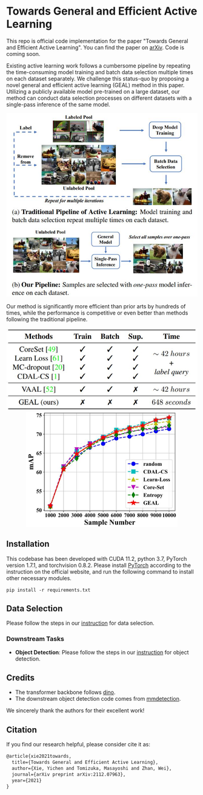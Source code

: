# Towards General and Efficient Active Learning
This repo is official code implementation for the paper "Towards General and Efficient Active Learning". You can find the paper on [arXiv](https://arxiv.org/abs/2112.07963). Code is coming soon.

Existing active learning work follows a cumbersome pipeline by repeating the time-consuming model training and batch data selection multiple times on each dataset separately. We challenge this status-quo by proposing a novel general and efficient active learning (GEAL) method in this paper. Utilizing a publicly available model pre-trained on a large dataset, our method can conduct data selection processes on different datasets with a single-pass inference of the same model.

<div align="center">
    <img src="figs/pipeline.jpg", width="600">
</div>

Our method is significantly more efficient than prior arts by hundreds of times, while the performance is competitive or even better than methods following the traditional pipeline.
<div align="center">
    <img src="figs/efficiency.jpg", width="600">
</div>

<div align="center">
    <img src="figs/performance.jpg", width="400">
</div>


## Installation

This codebase has been developed with CUDA 11.2, python 3.7, PyTorch version 1.7.1, and torchvision 0.8.2.  Please install [PyTorch](https://pytorch.org/) according to the instruction on the official website, and run the following command to install other necessary modules.

```
pip install -r requirements.txt
```

## Data Selection

Please follow the steps in our [instruction](data_selection/README.md) for data selection.

### Downstream Tasks

+ **Object Detection**: Please follow the steps in our [instruction](downstream/detection/README.md) for object detection.

## Credits

+ The transformer backbone follows [dino](https://github.com/facebookresearch/dino).
+ The downstream object detection code comes from [mmdetection](https://github.com/open-mmlab/mmdetection).

We sincerely thank the authors for their excellent work!

## Citation

If you find our research helpful, please consider cite it as:
```
@article{xie2021towards,
  title={Towards General and Efficient Active Learning},
  author={Xie, Yichen and Tomizuka, Masayoshi and Zhan, Wei},
  journal={arXiv preprint arXiv:2112.07963},
  year={2021}
}
```
